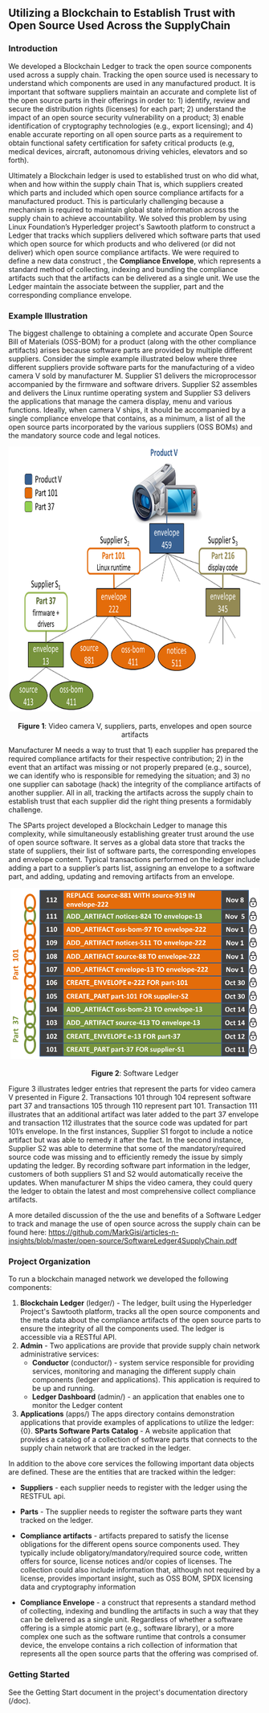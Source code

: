 ## Utilizing a Blockchain to Establish Trust with Open Source Used Across the SupplyChain

### Introduction

We developed a Blockchain Ledger to track the open source components used across a supply chain. Tracking the open source used is necessary to understand which components are used in any manufactured product. It is important that software suppliers maintain an accurate and complete list of the open source parts in their offerings in order to: 1) identify, review and secure the distribution rights (licenses) for each part; 2) understand the impact of an open source security vulnerability on a product; 3) enable identification of cryptography technologies (e.g., export licensing); and 4) enable accurate reporting on all open source parts as a requirement to obtain functional safety certification for safety critical products (e.g, medical devices, aircraft, autonomous driving vehicles, elevators and so forth).

Ultimately a Blockchain ledger is used to established trust on who did what, when and how within the supply chain  That is, which suppliers created which parts and included which open source compliance artifacts for a manufactured product. This is particularly challenging because a mechanism is required to maintain global state information across the supply chain to achieve accountability. We solved this problem by using Linux Foundation’s Hyperledger project's Sawtooth platform to construct a Ledger that tracks which suppliers delivered which software parts that used which open source for which products and who delivered (or did not deliver) which open source compliance artifacts. We were required to define a new data construct , the **Compliance Envelope**, which represents a standard method of collecting, indexing and bundling the compliance artifacts such that the artifacts can be delivered as a single unit. We use the Ledger maintain the associate between the supplier, part and the corresponding compliance envelope. 

### Example Illustration

The biggest challenge to obtaining a complete and accurate Open Source Bill of Materials (OSS-BOM) for a product (along with the other compliance artifacts) arises because software parts are provided by multiple different suppliers. Consider the simple example illustrated below  where three different suppliers provide software parts for the manufacturing of a video camera V sold by manufacturer M. Supplier S1 delivers the microprocessor accompanied by the firmware and software drivers. Supplier S2 assembles and delivers the Linux runtime operating system and Supplier S3 delivers the applications that manage the camera display, menu and various functions. Ideally, when camera V ships, it should be accompanied by a single compliance envelope that contains, as a minimum, a list of all the open source parts incorporated by the various suppliers (OSS BOMs) and the mandatory source code and legal notices.

<p align="center"><img src="./docs/images/video-camera-arch.png" width="789" height="528"/>
<br><br>
<b>Figure 1</b>: Video camera V, suppliers, parts, envelopes and open source artifacts 
</p>

Manufacturer M needs a way to trust that 1) each supplier has prepared the required compliance artifacts for their respective contribution; 2) in the event that an artifact was missing or not properly prepared (e.g., source), we can identify who is responsible for remedying the situation; and 3) no one supplier can sabotage (hack) the integrity of the compliance artifacts of another supplier. All in all, tracking the artifacts across the supply chain to establish trust that each supplier did the right thing presents a formidably challenge.

The SParts project developed a Blockchain Ledger to manage this complexity, while simultaneously establishing greater trust around the use of open source software. It serves as a global data store that tracks the state of suppliers, their list of software parts, the corresponding envelopes and envelope content. Typical transactions performed on the ledger include adding a part to a supplier’s parts list, assigning an envelope to a software part, and adding, updating and removing artifacts from an envelope.

<p align="center"><img src="./docs/images/blockchain-illustration.png" width="494" height="341"/>
<br><br>
<b>Figure 2</b>: Software Ledger </p>

Figure 3 illustrates ledger entries that represent the parts for video camera V presented in Figure 2. Transactions 101 through 104 represent software part 37 and transactions 105 through 110 represent part 101. Transaction 111 illustrates that an additional artifact was later added to the part 37 envelope and transaction 112 illustrates that the source code was updated for part 101’s envelope. In the first instances, Supplier S1 forgot to include a notice artifact but was able to remedy it after the fact. In the second instance, Supplier S2 was able to determine that some of the mandatory/required source code was missing and to efficiently remedy the issue by simply updating the ledger. By recording software part information in the ledger, customers of both suppliers S1 and S2 would automatically receive the updates. When manufacturer M ships the video camera, they could query the ledger to obtain the latest and most comprehensive collect compliance artifacts.

A more detailed discussion of the the use and benefits of a Software Ledger to track and manage the use of open source across the supply chain can be found here:
   https://github.com/MarkGisi/articles-n-insights/blob/master/open-source/SoftwareLedger4SupplyChain.pdf
   

### Project Organization

To run a blockchain managed network we developed the following components: 

1. **Blockchain** **Ledger** (ledger/) - The ledger, built using the Hyperledger Project's Sawtooth platform,  tracks all the open source components and the meta data about the compliance artifacts of the open source parts to ensure the integrity of all the components used. The ledger is accessible via a RESTful API.
2. **Admin** - Two applications are provide that provide supply chain  network administrative services: 
   - **Conductor** (conductor/) - system service responsible for providing services, monitoring and managing the different supply chain components (ledger and applications).  This application is required to be up and running. 
   - **Ledger Dashboard** (admin/) - an application that enables one to monitor the Ledger content
3. **Applications**  (apps/) The apps directory contains demonstration applications that provide examples of applications to utilize the ledger:
   {0}. **SParts Software Parts Catalog** - A website application that provides a catalog of a collection of software parts  that connects to the supply chain network that are tracked in the ledger. 

In addition to the above core services the following important data objects are defined. These are the entities that are tracked within the ledger:

- **Suppliers** - each supplier needs to register with the ledger using the RESTFUL api. 
- **Parts** - The supplier needs to register the software parts they want tracked on the ledger. 
- **Compliance artifacts** - artifacts prepared to satisfy the license obligations for the different opens source components used. They typically include obligatory/mandatory/required source code, written offers for source, license notices and/or copies of licenses. The collection could also include information that, although not required by a license, provides important insight, such as OSS BOM, SPDX licensing data and cryptography information

- **Compliance Envelope** - a construct that represents a standard method of collecting, indexing and bundling the artifacts in such a way that they can be delivered as a single unit. Regardless of whether a software offering is a simple atomic part (e.g., software library), or a more complex one such as the software runtime that controls a consumer device, the envelope contains a rich collection of information that represents all the open source parts that the offering was comprised of. 


### Getting Started

See the Getting Start document in the project's documentation directory (/doc). 
